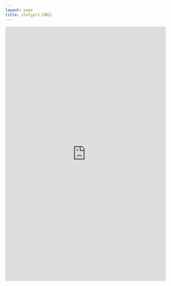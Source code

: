 ```yaml
---
layout: page
title: chatgpt3.5接口
---
```


<div style="height:800px; width:100%">
    <iframe
        src="https://ora.sh/embed/a1454e13-3720-489e-b2bb-e1579dcc5fc2"
        width="100%"
        height="100%"
        style="border:0; border-radius: 4px"
    />
</div>
